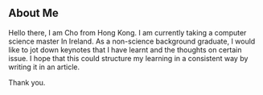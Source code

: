 ## About Me


Hello there, I am Cho from Hong Kong. I am currently taking a computer science master In Ireland. As a non-science background graduate, I would like to jot down keynotes that I have learnt and the thoughts on certain issue. I hope that this could structure my learning in a consistent way by writing it in an article. 

Thank you. 


